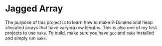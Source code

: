 # Jagged Array
The purpose of this project is to learn how to make 2-Dimensional heap allocated arrays that have varying row lengths. This is also one of my first projects to use `make`. To build, make sure you have `gcc` and `make` installed and simply run `make`.